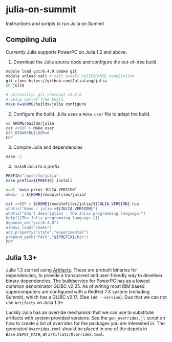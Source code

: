 # julia-on-summit
Instructions and scripts to run Julia on Summit

## Compiling Julia

Currently Julia supports PowerPC on Julia 1.2 and above.

1. Download the Julia source code and configure the out-of-tree build.

```sh
module load gcc/6.4.0 cmake git
module unload xalt # xalt breaks SUITESPARSE compilation
git clone https://github.com/JuliaLang/julia
cd julia

# optionally: git checkout v1.2.0
# Setup out-of-tree build
make O=$HOME/builds/julia configure
```

2. Configure the build. Julia uses a `Make.user` file to adapt the build. 

```sh
cd $HOME/builds/julia
cat <<EOF > Make.user
USE_BINARYBUILDER=0
EOF
```

3. Compile Julia and dependencies

```sh
make -j
```

4. Install Julia to a prefix

```sh
PREFIX="/path/to/julia"
make prefix=${PREFIX} install

eval `make print-JULIA_VERSION`
mkdir -p ${HOME}/modulefiles/julia/

cat <<EOF > ${HOME}/modulefiles/julia/${JULIA_VERSION}.lua
whatis("Name : julia v${JULIA_VERSION}")
whatis("Short description : The Julia programming language.")
help([[The Julia programming language.]])
depends_on("gcc/6.4.0")
always_load("cmake")
add_property("state","experimental")
prepend_path("PATH","${PREFIX}/bin")
EOF
```

## Julia 1.3+

Julia 1.3 started using [Artifacts](https://julialang.github.io/Pkg.jl/v1.3/artifacts/). These are prebuilt binaries for dependencies,
to provide a transparent and user-friendly way to develiver binary dependencies. The buildservice for PowerPC has as a lowest common
denominator GLIBC v2.25. As of writing most IBM based supercomputers are configured with a RedHat 7.X system (including Summit),
which has a GLIBC v2.17. (See `ldd --version`). Due that we can not use `Artifacts` on Julia 1.3+

Luckily Julia has an override mechanism that we can use to substitute artifacts with system provided versions. See the `gen_overrides.jl`
script on how to create a list of overrides for the packages you are interested in. The generated `Overrides.toml` should be placed in one
of the depots in `Base.DEPOT_PATH`, at `artifcats/Overrides.toml`.




